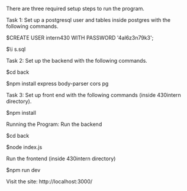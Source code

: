 There are three required setup steps to run the program. 

Task 1: Set up a postgresql user and tables inside postgres with the following commands.

$CREATE USER intern430 WITH PASSWORD '4al6z3n79k3';

$\i s.sql 

Task 2: Set up the backend with the following commands. 

$cd back 

$npm install express body-parser cors pg

Task 3: Set up front end with the following commands (inside 430intern directory).

$npm install


Running the Program: 
Run the backend 

$cd back

$node index.js 

Run the frontend (inside 430intern directory)  

$npm run dev  

Visit the site: http://localhost:3000/


